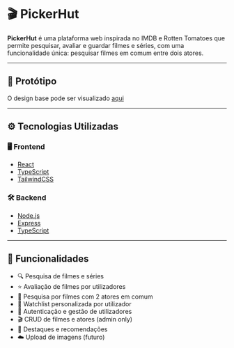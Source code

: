 # 🎬 PickerHut

**PickerHut** é uma plataforma web inspirada no IMDB e Rotten Tomatoes que permite pesquisar, avaliar e guardar filmes e séries, com uma funcionalidade única: pesquisar filmes em comum entre dois atores.

---

## 📸 Protótipo

O design base pode ser visualizado [aqui](https://www.figma.com/design/c6idKjxzsF2Z3bnOuxdHvk/PirckerHut?node-id=0-1&t=yGkG6Rlhgx14Tp1R-1)

---

## ⚙️ Tecnologias Utilizadas

### 🖥️ Frontend
- [React](https://reactjs.org/)
- [TypeScript](https://www.typescriptlang.org/)
- [TailwindCSS](https://tailwindcss.com/)

### 🛠️ Backend
- [Node.js](https://nodejs.org/)
- [Express](https://expressjs.com/)
- [TypeScript](https://www.typescriptlang.org/)

---
## 🧠 Funcionalidades

- 🔍 Pesquisa de filmes e séries
- ⭐ Avaliação de filmes por utilizadores
- 🧑 Pesquisa por filmes com 2 atores em comum
- 🧾 Watchlist personalizada por utilizador
- 👤 Autenticação e gestão de utilizadores
- 🎬 CRUD de filmes e atores (admin only)
- 🌟 Destaques e recomendações
- ☁️ Upload de imagens (futuro)

